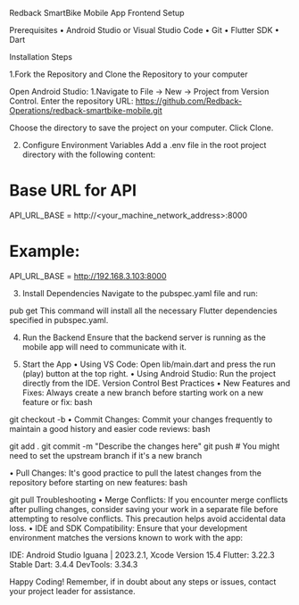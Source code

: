 Redback SmartBike Mobile App Frontend Setup

Prerequisites
•	Android Studio or Visual Studio Code
•	Git
•	Flutter SDK
•	Dart

Installation Steps

1.Fork the Repository and Clone the Repository to your computer

Open Android Studio:
1.Navigate to File -> New -> Project from Version Control.
Enter the repository URL:
https://github.com/Redback-Operations/redback-smartbike-mobile.git

Choose the directory to save the project on your computer.
Click Clone.

2. Configure Environment Variables
Add a .env file in the root project directory with the following content:
# Base URL for API
API_URL_BASE = http://<your_machine_network_address>:8000
# Example:
API_URL_BASE = http://192.168.3.103:8000

3. Install Dependencies
Navigate to the pubspec.yaml file and run:

pub get
This command will install all the necessary Flutter dependencies specified in pubspec.yaml.

4. Run the Backend
Ensure that the backend server is running as the mobile app will need to communicate with it.

5. Start the App
•	Using VS Code: Open lib/main.dart and press the run (play) button at the top right.
•	Using Android Studio: Run the project directly from the IDE.
Version Control Best Practices
•	New Features and Fixes: Always create a new branch before starting work on a new feature or fix:
bash

git checkout -b <name-of-fix-or-feature>
•	Commit Changes: Commit your changes frequently to maintain a good history and easier code reviews:
bash

git add .
git commit -m "Describe the changes here"
git push # You might need to set the upstream branch if it's a new branch

•	Pull Changes: It's good practice to pull the latest changes from the repository before starting on new features:
bash

git pull
Troubleshooting
•	Merge Conflicts: If you encounter merge conflicts after pulling changes, consider saving your work in a separate file before attempting to resolve conflicts. This precaution helps avoid accidental data loss.
•	IDE and SDK Compatibility: Ensure that your development environment matches the versions known to work with the app:

IDE: Android Studio Iguana | 2023.2.1, Xcode Version 15.4
Flutter: 3.22.3 Stable
Dart: 3.4.4
DevTools: 3.34.3

Happy Coding!
Remember, if in doubt about any steps or issues, contact your project leader for assistance.

